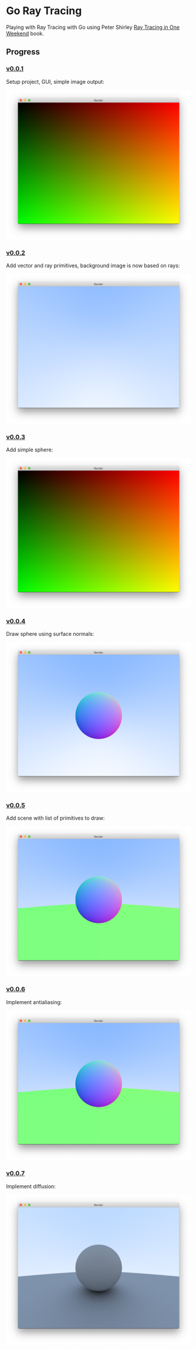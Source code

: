# Go Ray Tracing

Playing with Ray Tracing with Go using Peter Shirley [Ray Tracing in One Weekend](http://www.realtimerendering.com/raytracing/Ray%20Tracing%20in%20a%20Weekend.pdf) book.


## Progress

### [v0.0.1](https://github.com/dreadatour/go-ray-tracing/tree/v0.0.1)

Setup project, GUI, simple image output:

![v0.0.1](/img/v0.0.1.png)


### [v0.0.2](https://github.com/dreadatour/go-ray-tracing/tree/v0.0.2)

Add vector and ray primitives, background image is now based on rays:

![v0.0.2](/img/v0.0.2.png)


### [v0.0.3](https://github.com/dreadatour/go-ray-tracing/tree/v0.0.3)

Add simple sphere:

![v0.0.3](/img/v0.0.1.png)


### [v0.0.4](https://github.com/dreadatour/go-ray-tracing/tree/v0.0.4)

Draw sphere using surface normals:

![v0.0.4](/img/v0.0.4.png)


### [v0.0.5](https://github.com/dreadatour/go-ray-tracing/tree/v0.0.5)

Add scene with list of primitives to draw:

![v0.0.5](/img/v0.0.5.png)


### [v0.0.6](https://github.com/dreadatour/go-ray-tracing/tree/v0.0.6)

Implement antialiasing:

![v0.0.6](/img/v0.0.6.png)


### [v0.0.7](https://github.com/dreadatour/go-ray-tracing/tree/v0.0.7)

Implement diffusion:

![v0.0.7](/img/v0.0.7.png)
